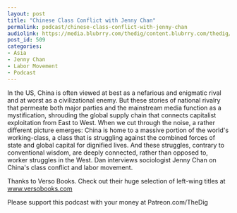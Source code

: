```yaml
---
layout: post
title: "Chinese Class Conflict with Jenny Chan"
permalink: podcast/chinese-class-conflict-with-jenny-chan
audiolink: https://media.blubrry.com/thedig/content.blubrry.com/thedig/The_Dig_-_EP_191_-_Chan.mp3
post_id: 509
categories: 
- Asia
- Jenny Chan
- Labor Movement
- Podcast
---
```


In the US, China is often viewed at best as a nefarious and enigmatic rival and at worst as a civilizational enemy. But these stories of national rivalry that permeate both major parties and the mainstream media function as a mystification, shrouding the global supply chain that connects capitalist exploitation from East to West. When we cut through the noise, a rather different picture emerges: China is home to a massive portion of the world's working-class, a class that is struggling against the combined forces of state and global capital for dignified lives. And these struggles, contrary to conventional wisdom, are deeply connected, rather than opposed to, worker struggles in the West. Dan interviews sociologist Jenny Chan on China's class conflict and labor movement.

Thanks to Verso Books. Check out their huge selection of left-wing titles at www.versobooks.com

Please support this podcast with your money at Patreon.com/TheDig